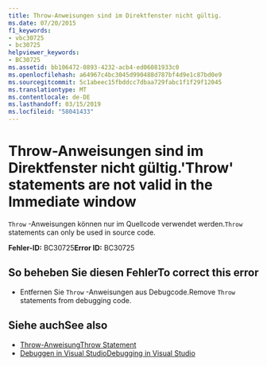 ```yaml
---
title: Throw-Anweisungen sind im Direktfenster nicht gültig.
ms.date: 07/20/2015
f1_keywords:
- vbc30725
- bc30725
helpviewer_keywords:
- BC30725
ms.assetid: bb106472-0893-4232-acb4-ed06081933c0
ms.openlocfilehash: a64967c4bc3045d990488d787bf4d9e1c87bd0e9
ms.sourcegitcommit: 5c1abeec15fbddcc7dbaa729fabc1f1f29f12045
ms.translationtype: MT
ms.contentlocale: de-DE
ms.lasthandoff: 03/15/2019
ms.locfileid: "58041433"
---
```

# <a name="throw-statements-are-not-valid-in-the-immediate-window"></a><span data-ttu-id="961a1-102">Throw-Anweisungen sind im Direktfenster nicht gültig.</span><span class="sxs-lookup"><span data-stu-id="961a1-102">'Throw' statements are not valid in the Immediate window</span></span>
<span data-ttu-id="961a1-103">`Throw` -Anweisungen können nur im Quellcode verwendet werden.</span><span class="sxs-lookup"><span data-stu-id="961a1-103">`Throw` statements can only be used in source code.</span></span>  
  
 <span data-ttu-id="961a1-104">**Fehler-ID:** BC30725</span><span class="sxs-lookup"><span data-stu-id="961a1-104">**Error ID:** BC30725</span></span>  
  
## <a name="to-correct-this-error"></a><span data-ttu-id="961a1-105">So beheben Sie diesen Fehler</span><span class="sxs-lookup"><span data-stu-id="961a1-105">To correct this error</span></span>  
  
-   <span data-ttu-id="961a1-106">Entfernen Sie `Throw` -Anweisungen aus Debugcode.</span><span class="sxs-lookup"><span data-stu-id="961a1-106">Remove `Throw` statements from debugging code.</span></span>  
  
## <a name="see-also"></a><span data-ttu-id="961a1-107">Siehe auch</span><span class="sxs-lookup"><span data-stu-id="961a1-107">See also</span></span>

- [<span data-ttu-id="961a1-108">Throw-Anweisung</span><span class="sxs-lookup"><span data-stu-id="961a1-108">Throw Statement</span></span>](../../visual-basic/language-reference/statements/throw-statement.md)
- [<span data-ttu-id="961a1-109">Debuggen in Visual Studio</span><span class="sxs-lookup"><span data-stu-id="961a1-109">Debugging in Visual Studio</span></span>](/visualstudio/debugger/debugging-in-visual-studio)
